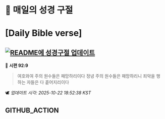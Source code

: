 # 🙏 매일의 성경 구절
# [Daily Bible verse]
## [![README에 성경구절 업데이트](https://github.com/DONGSUKA/first_test/actions/workflows/update-readme-bible.yml/badge.svg)](https://github.com/DONGSUKA/first_test/actions/workflows/update-readme-bible.yml)
<!-- START_BIBLE_VERSE -->
📖 **시편 92:9**
> 여호와여 주의 원수들은 패망하리이다 정녕 주의 원수들은 패망하리니 죄악을 행하는 자들은 다 흩어지리이다

🕊️ _업데이트 시각: 2025-10-22 18:52:38 KST_
  <!-- END_BIBLE_VERSE -->
## GITHUB_ACTION
